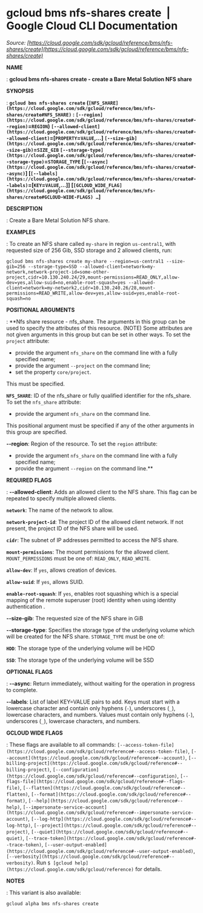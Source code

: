 # gcloud bms nfs-shares create  |  Google Cloud CLI Documentation

*Source: [https://cloud.google.com/sdk/gcloud/reference/bms/nfs-shares/create](https://cloud.google.com/sdk/gcloud/reference/bms/nfs-shares/create)*

**NAME**

: **gcloud bms nfs-shares create - create a Bare Metal Solution NFS share**

**SYNOPSIS**

: **`gcloud bms nfs-shares create` (`[NFS_SHARE](https://cloud.google.com/sdk/gcloud/reference/bms/nfs-shares/create#NFS_SHARE)` : `[--region](https://cloud.google.com/sdk/gcloud/reference/bms/nfs-shares/create#--region)`=`REGION`) `[--allowed-client](https://cloud.google.com/sdk/gcloud/reference/bms/nfs-shares/create#--allowed-client)`=[`PROPERTY`=`VALUE`,…] `[--size-gib](https://cloud.google.com/sdk/gcloud/reference/bms/nfs-shares/create#--size-gib)`=`SIZE_GIB` `[--storage-type](https://cloud.google.com/sdk/gcloud/reference/bms/nfs-shares/create#--storage-type)`=`STORAGE_TYPE` [`[--async](https://cloud.google.com/sdk/gcloud/reference/bms/nfs-shares/create#--async)`] [`[--labels](https://cloud.google.com/sdk/gcloud/reference/bms/nfs-shares/create#--labels)`=[`KEY`=`VALUE`,…]] [`[GCLOUD_WIDE_FLAG](https://cloud.google.com/sdk/gcloud/reference/bms/nfs-shares/create#GCLOUD-WIDE-FLAGS) …`]**

**DESCRIPTION**

: Create a Bare Metal Solution NFS share.

**EXAMPLES**

: To create an NFS share called ``my-share`` in
region ``us-central1``, with requested size of
256 Gib, SSD storage and 2 allowed clients, run:

```
gcloud bms nfs-shares create my-share --region=us-central1 --size-gib=256 --storage-type=SSD --allowed-client=network=my-network,network-project-id=some-other-project,cidr=10.130.240.24/29,mount-permissions=READ_ONLY,allow-dev=yes,allow-suid=no,enable-root-squash=yes --allowed-client=network=my-network2,cidr=10.130.240.26/28,mount-permissions=READ_WRITE,allow-dev=yes,allow-suid=yes,enable-root-squash=no
```

**POSITIONAL ARGUMENTS**

: **Nfs share resource - nfs_share. The arguments in this group can be used to
specify the attributes of this resource. (NOTE) Some attributes are not given
arguments in this group but can be set in other ways.
To set the `project` attribute:

- provide the argument `nfs_share` on the command line with a fully
specified name;
- provide the argument `--project` on the command line;
- set the property `core/project`.

This must be specified.

**`NFS_SHARE`**:
ID of the nfs_share or fully qualified identifier for the nfs_share.
To set the `nfs_share` attribute:

- provide the argument `nfs_share` on the command line.

This positional argument must be specified if any of the other arguments in this
group are specified.

**--region**:
Region of the resource.
To set the `region` attribute:

- provide the argument `nfs_share` on the command line with a fully
specified name;
- provide the argument `--region` on the command line.**

**REQUIRED FLAGS**

: **--allowed-client**:
Adds an allowed client to the NFS share. This flag can be repeated to specify
multiple allowed clients.

**`network`**:
The name of the network to allow.

**`network-project-id`**:
The project ID of the allowed client network. If not present, the project ID of
the NFS share will be used.

**`cidr`**:
The subnet of IP addresses permitted to access the NFS share.

**`mount-permissions`**:
The mount permissions for the allowed client.
``MOUNT_PERMISSIONS`` must be one of:
`READ_ONLY`, `READ_WRITE`.

**`allow-dev`**:
If ``yes``, allows creation of devices.

**`allow-suid`**:
If ``yes``, allows SUID.

**`enable-root-squash`**:
If ``yes``, enables root squashing which is a
special mapping of the remote superuser (root) identity when using identity
authentication .

**--size-gib**:
The requested size of the NFS share in GiB

**--storage-type**:
Specifies the storage type of the underlying volume which will be created for
the NFS share. `STORAGE_TYPE` must be one of:

**`HDD`**:
The storage type of the underlying volume will be HDD

**`SSD`**:
The storage type of the underlying volume will be SSD

**OPTIONAL FLAGS**

: **--async**:
Return immediately, without waiting for the operation in progress to complete.

**--labels**:
List of label KEY=VALUE pairs to add.
Keys must start with a lowercase character and contain only hyphens
(`-`), underscores (`_`), lowercase characters, and
numbers. Values must contain only hyphens (`-`), underscores
(`_`), lowercase characters, and numbers.

**GCLOUD WIDE FLAGS**

: These flags are available to all commands: `[--access-token-file](https://cloud.google.com/sdk/gcloud/reference#--access-token-file)`,
`[--account](https://cloud.google.com/sdk/gcloud/reference#--account)`, `[--billing-project](https://cloud.google.com/sdk/gcloud/reference#--billing-project)`,
`[--configuration](https://cloud.google.com/sdk/gcloud/reference#--configuration)`,
`[--flags-file](https://cloud.google.com/sdk/gcloud/reference#--flags-file)`,
`[--flatten](https://cloud.google.com/sdk/gcloud/reference#--flatten)`, `[--format](https://cloud.google.com/sdk/gcloud/reference#--format)`, `[--help](https://cloud.google.com/sdk/gcloud/reference#--help)`, `[--impersonate-service-account](https://cloud.google.com/sdk/gcloud/reference#--impersonate-service-account)`,
`[--log-http](https://cloud.google.com/sdk/gcloud/reference#--log-http)`,
`[--project](https://cloud.google.com/sdk/gcloud/reference#--project)`, `[--quiet](https://cloud.google.com/sdk/gcloud/reference#--quiet)`, `[--trace-token](https://cloud.google.com/sdk/gcloud/reference#--trace-token)`, `[--user-output-enabled](https://cloud.google.com/sdk/gcloud/reference#--user-output-enabled)`,
`[--verbosity](https://cloud.google.com/sdk/gcloud/reference#--verbosity)`.
Run `$ [gcloud help](https://cloud.google.com/sdk/gcloud/reference)` for details.

**NOTES**

: This variant is also available:

```
gcloud alpha bms nfs-shares create
```
